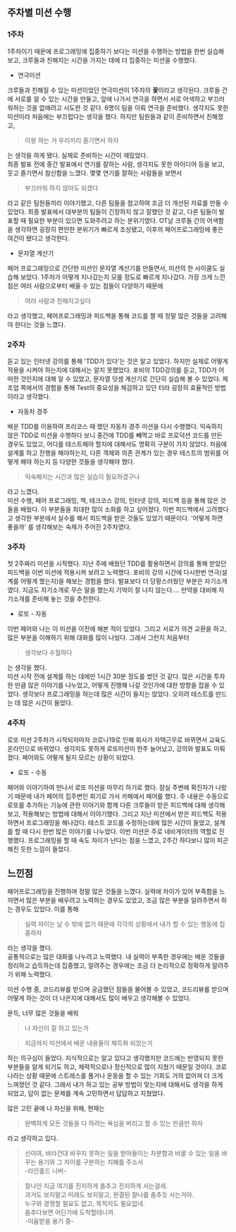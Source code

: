 ## 주차별 미션 수행

### 1주차

1주차이기 때문에 프로그래밍에 집중하기 보다는 미션을 수행하는 방법을 한번 실습해보고, 크루들과 친해지는 시간을 가지는 데에 더 집중하는 미션을 수행했다.
- 연극미션

크루들과 친해질 수 있는 미션이었던 연극미션이 1주차의 **꽃**이라고 생각된다. 크루들 간에 서로를 알 수 있는 시간을 만들고, 앞에 나가서 연극을 하면서 서로 어색하고 부끄러워하는 것을 없애려고 시도한 것 같다. 6명이 팀을 이뤄 연극을 준비했다. 생각지도 못한 미션이라 처음에는 부끄럽다는 생각을 했다. 하지만 팀원들과 같이 준비하면서 친해졌고, 
>이왕 하는 거 우리끼리 즐기면서 하자

는 생각을 하게 됐다. 실제로 준비하는 시간이 재밌었다.  
최종 발표 전에 중간 발표에서 연기를 잘하는 사람, 생각지도 못한 아이디어 등을 보고, 웃고 즐기면서 참신함을 느꼈다. 몇몇 연기를 잘하는 사람들을 보면서
>부끄러워 하지 않아도 되겠다

라고 같은 팀원들끼리 이야기했고, 다른 팀들을 참고하여 조금 더 개선된 자료를 만들 수 있었다. 최종 발표에서 대부분의 팀들이 긴장하지 않고 잘했던 것 같고, 다른 팀들이 발표할 때 필요한 부분이 있으면 도와주려고 하는 분위기였다. OT날 크루들 간의 어색함을 생각하면 굉장히 편안한 분위기가 빠르게 조성됐고, 이후의 페어프로그래밍에 좋은 여건이 됐다고 생각한다.
- 문자열 계산기

페어 프로그래밍으로 간단한 미션인 문자열 계산기를 만들면서, 미션의 한 사이클도 실습해 보았다. 1주차가 어떻게 지나갔는지 모를 정도로 빠르게 지나갔다. 가장 크게 느낀 점은 여러 사람으로부터 배울 수 있는 점들이 다양하기 때문에 
>여러 사람과 친해지고싶다

라고 생각했고, 페어프로그래밍과 피드백을 통해 코드를 짤 때 정말 많은 것들을 고려해야 한다는 것을 느꼈다.

### 2주차

듣고 있는 인터넷 강의를 통해 'TDD가 있다'는 것은 알고 있었다. 하지만 실제로 어떻게 적용을 시켜야 하는지에 대해서는 알지 못했었다. 포비의 TDD강의를 듣고, TDD가 어떠한 것인지에 대해 알 수 있었고, 문자열 덧셈 계산기로 간단히 실습해 볼 수 있었다. 제조업 쪽에서의 경험을 통해 Test의 중요성을 체감하고 있던 터라 굉장히 효율적인 방법이라고 생각했다.
- 자동차 경주

배운 TDD를 이용하여 프리코스 때 했던 자동차 경주 미션을 다시 수행했다. 익숙하지 않은 TDD로 미션을 수행하다 보니 중간에 TDD를 빼먹고 바로 프로덕션 코드를 만든 경우도 있었고, 어디를 테스트해야 할지에 대해서도 명확히 구분이 가지 않았다. 처음에 설계를 하고 진행을 해야하는지, 다른 객체와 의존 관계가 있는 경우 테스트의 범위를 어떻게 해야 하는지 등 다양한 것들을 생각해야 했다. 
>익숙해지는 시간과 많은 실습이 필요하겠구나

라고 느꼈다.  
미션 수행, 페어 프로그래밍, 책, 테크코스 강의, 인터넷 강의, 피드백 등을 통해 많은 것들을 배웠다. 이 부분들을 최대한 많이 소화를 하고 싶어졌다. 이번 피드백에서 고려했다고 생각한 부분에서 실수를 해서 피드백을 받은 것들도 있었기 때문이다. '어떻게 하면 좋을까' 를 생각해보는 숙제가 주어진 2주차였다.

### 3주차

첫 2주짜리 미션을 시작했다. 지난 주에 배웠던 TDD를 활용하면서 강의를 통해 받았던 피드백을 이번 미션에 적용시켜 보려고 노력했다. 포비의 강의 시간에 다시한번 연극(설계를 어떻게 했는지)을 해보는 경험을 했다. 발표보다 더 당황스러웠던 부분은 자기소개였다. 지금도 자기소개로 무슨 말을 했는지 기억이 잘 나지 않는다.... 만약을 대비해 자기소개를 준비해 놓는 것을 추천한다.
- 로또 - 자동

이번 페어와 나는 이 미션을 이전에 해본 적이 있었다. 그리고 서로가 의견 교환을 하고, 많은 부분을 이해하기 위해 대화를 많이 나눴다. 그래서 그런지 처음부터 
>생각보다 수월하다

는 생각을 했다.  
미션 시작 전에 설계를 하는 데에만 1시간 30분 정도를 썼던 것 같다. 많은 시간을 투자한 만큼 많은 이야기를 나누었고, 어떻게 진행해 나갈 것인가에 대한 방향을 잡을 수 있었다. 생각보다 프로그래밍을 하는데 많은 시간이 들지는 않았다. 오히려 테스트를 만드는 데 많은 시간이 들었다. 

### 4주차

로또 미션 2주차가 시작되자마자 코로나19로 인해 회사가 자택근무로 바뀌면서 교육도 온라인으로 바뀌었다. 생각지도 못하게 로또미션이 한주 늘어났고, 강의와 발표도 미뤄졌다. 페어와도 어떻게 될지 모르는 상황이 되었다.
- 로또 - 수동

페어와 이야기하여 만나서 로또 미션을 마무리 하기로 했다. 잠실 주변에 확진자가 나왔기 때문에 내가 페어의 집주변인 회기로 가서 카페에서 페어를 했다. 주 내용은 수동으로 로또를 추가하는 기능에 관한 이야기와 함께 다른 크루들이 받은 피드백에 대해 생각해보고, 적용해보는 방법에 대해서 이야기했다. 그리고 지난 미션에서 받은 피드백도 적용하면서 프로그래밍을 해나갔다. 테스트 코드를 수정하는데에 많은 시간이 들었고, 설계를 할 때 다시 한번 많은 이야기를 나누었다. 이번 미션은 주로 네비게이터의 역할로 진행했다. 프로그래밍을 할 때 속도 차이가 난다는 점을 느꼈고, 2주간 하다보니 많이 피곤해진 듯한 느낌이 들었다.

## 느낀점

페어프로그래밍을 진행하며 정말 많은 것들을 느꼈다. 실력에 차이가 있어 부족함을 느끼면서 많은 부분을 배우려고 노력하는 경우도 있었고, 조금 많은 부분을 알려주면서 하는 경우도 있었다. 이를 통해 
>실력 차이는 날 수 밖에 없기 때문에 각각의 상황에서 내가 할 수 있는 행동에 집중하자

라는 생각을 했다.  
공통적으로는 많은 대화를 나누려고 노력했다. 내 실력이 부족한 경우에는 배운 것들을 정리하고 습득하는데 집중했고,  알려주는 경우에는 조금 더 논리적으로 정확하게 알려주기 위해 노력했다.  

미션 수행 중, 코드리뷰를 받으며 궁금했던 점들을 물어볼 수 있었고, 코드리뷰를 받으며 어떻게 하는 것이 더 나은지에 대해서도 많이 배우고 생각해볼 수 있었다.  

문득, 너무 많은 것들을 배워
>나 자신이 잘 하고 있는가

>지금까지 미션에서 배운 내용들이 체득화 되었는가

하는 의구심이 들었다. 지식적으로는 알고 있다고 생각했지만 코드에는 반영되지 못한 부분들을 알게 되기도 하고, 체력적으로나 정신적으로 많이 지쳤기 때문일 것이다. 코로나라는 상황 때문에 스트레스를 풀거나 운동을 할 수 있는 기회도 거의 없어져 더 크게 느껴졌던 것 같다. 그래서 내가 하고 있는 공부 방법이 맞는지에 대해서도 생각을 하게 되었고, 답이 없는 문제를 계속 고민하면서 답답하고 지쳤었다.  

많은 고민 끝에 나 자신을 위해, 현재는 
>완벽하게 모든 것들을 다 하려는 욕심을 버리고 할 수 있는 만큼만 하자

라고 생각하고 있다.  

>신이여, 바라건대 바꾸지 못하는 일을 받아들이는 차분함과 바꿀 수 있는 일을 바꾸는 용기와 그 차이를 구분하는 지혜를 주소서  
-라인홀드 니버-

>찰나인 지금 여기를 진지하게 춤추고 진지하게 사는걸세.  
과거도 보지말고 미래도 보지말고, 완결된 찰나를 춤추듯 사는거야.  
누구와 경쟁할 필요도 없고, 목적지도 필요없네.  
춤추다보면 어딘가에 도착할테니까.  
-미움받을 용기 중-